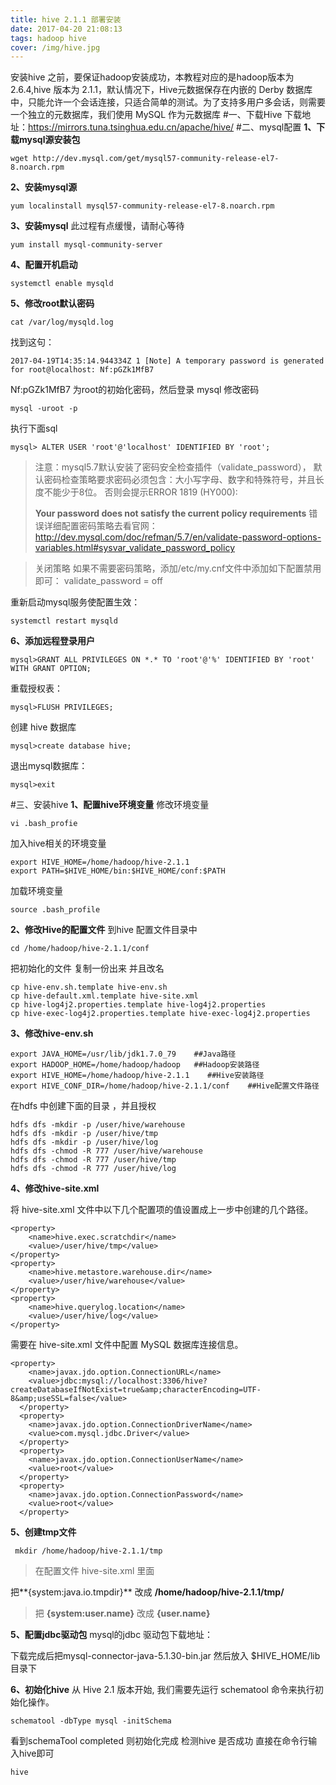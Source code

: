 ```yaml
---
title: hive 2.1.1 部署安装
date: 2017-04-20 21:08:13
tags: hadoop hive
cover: /img/hive.jpg
---
```


安装hive 之前，要保证hadoop安装成功，本教程对应的是hadoop版本为2.6.4,hive 版本为 2.1.1，默认情况下，Hive元数据保存在内嵌的 Derby 数据库中，只能允许一个会话连接，只适合简单的测试。为了支持多用户多会话，则需要一个独立的元数据库，我们使用 MySQL 作为元数据库
#一、下载Hive
下载地址：https://mirrors.tuna.tsinghua.edu.cn/apache/hive/
#二、mysql配置
**1、下载mysql源安装包**
```
wget http://dev.mysql.com/get/mysql57-community-release-el7-8.noarch.rpm
```
**2、安装mysql源**
```
yum localinstall mysql57-community-release-el7-8.noarch.rpm
```
**3、安装mysql**
此过程有点缓慢，请耐心等待
```
yum install mysql-community-server
```
**4、配置开机启动**

```
systemctl enable mysqld
```
**5、修改root默认密码**

```
cat /var/log/mysqld.log
```
找到这句：

```
2017-04-19T14:35:14.944334Z 1 [Note] A temporary password is generated for root@localhost: Nf:pGZk1MfB7
```
Nf:pGZk1MfB7 为root的初始化密码，然后登录 mysql 修改密码

```
mysql -uroot -p

```
执行下面sql

```
mysql> ALTER USER 'root'@'localhost' IDENTIFIED BY 'root'; 
```

> 注意：mysql5.7默认安装了密码安全检查插件（validate_password），
> 默认密码检查策略要求密码必须包含：大小写字母、数字和特殊符号，并且长度不能少于8位。 否则会提示ERROR 1819 (HY000):
> 
> **Your password does not satisfy the current policy requirements**
> 错误详细配置密码策略去看官网：
> http://dev.mysql.com/doc/refman/5.7/en/validate-password-options-variables.html#sysvar_validate_password_policy

>关闭策略
>如果不需要密码策略，添加/etc/my.cnf文件中添加如下配置禁用即可：
validate_password = off

重新启动mysql服务使配置生效：

```
systemctl restart mysqld
```

**6、添加远程登录用户**

```
mysql>GRANT ALL PRIVILEGES ON *.* TO 'root'@'%' IDENTIFIED BY 'root' WITH GRANT OPTION;
```

重载授权表：

```
mysql>FLUSH PRIVILEGES;
```

创建 hive 数据库

```
mysql>create database hive;
```


退出mysql数据库：

```
mysql>exit
```

#三、安装hive
**1、配置hive环境变量**
修改环境变量
```
vi .bash_profie
```
加入hive相关的环境变量
```
export HIVE_HOME=/home/hadoop/hive-2.1.1
export PATH=$HIVE_HOME/bin:$HIVE_HOME/conf:$PATH
```
加载环境变量
```
source .bash_profile 
```

**2、修改Hive的配置文件**
到hive 配置文件目录中
```
cd /home/hadoop/hive-2.1.1/conf
```
把初始化的文件 复制一份出来 并且改名

```
cp hive-env.sh.template hive-env.sh
cp hive-default.xml.template hive-site.xml
cp hive-log4j2.properties.template hive-log4j2.properties
cp hive-exec-log4j2.properties.template hive-exec-log4j2.properties
```

**3、修改hive-env.sh**

```
export JAVA_HOME=/usr/lib/jdk1.7.0_79    ##Java路径
export HADOOP_HOME=/home/hadoop/hadoop   ##Hadoop安装路径
export HIVE_HOME=/home/hadoop/hive-2.1.1    ##Hive安装路径
export HIVE_CONF_DIR=/home/hadoop/hive-2.1.1/conf    ##Hive配置文件路径
```

在hdfs 中创建下面的目录 ，并且授权

```
hdfs dfs -mkdir -p /user/hive/warehouse
hdfs dfs -mkdir -p /user/hive/tmp
hdfs dfs -mkdir -p /user/hive/log
hdfs dfs -chmod -R 777 /user/hive/warehouse
hdfs dfs -chmod -R 777 /user/hive/tmp
hdfs dfs -chmod -R 777 /user/hive/log
```

**4、修改hive-site.xml**

将 hive-site.xml 文件中以下几个配置项的值设置成上一步中创建的几个路径。

```
<property>
    <name>hive.exec.scratchdir</name>
    <value>/user/hive/tmp</value>
</property>
<property>
    <name>hive.metastore.warehouse.dir</name>
    <value>/user/hive/warehouse</value>
</property>
<property>
    <name>hive.querylog.location</name>
    <value>/user/hive/log</value>
</property>
```
需要在 hive-site.xml 文件中配置 MySQL 数据库连接信息。

```
<property>
    <name>javax.jdo.option.ConnectionURL</name>
    <value>jdbc:mysql://localhost:3306/hive?createDatabaseIfNotExist=true&amp;characterEncoding=UTF-8&amp;useSSL=false</value>
  </property>
  <property>
    <name>javax.jdo.option.ConnectionDriverName</name>
    <value>com.mysql.jdbc.Driver</value>
  </property>
  <property>
    <name>javax.jdo.option.ConnectionUserName</name>
    <value>root</value>
  </property>
  <property>
    <name>javax.jdo.option.ConnectionPassword</name>
    <value>root</value>
  </property>
```

**5、创建tmp文件**

```
 mkdir /home/hadoop/hive-2.1.1/tmp
```


> 在配置文件 hive-site.xml 里面
> 
把**{system:java.io.tmpdir}** 改成  **/home/hadoop/hive-2.1.1/tmp/**

> 把 **{system:user.name}**   改成 **{user.name}**


**5、配置jdbc驱动包**
mysql的jdbc 驱动包下载地址：

下载完成后把mysql-connector-java-5.1.30-bin.jar 然后放入 $HIVE_HOME/lib 目录下

**6、初始化hive**
从 Hive 2.1 版本开始, 我们需要先运行 schematool 命令来执行初始化操作。

```
schematool -dbType mysql -initSchema
```

看到schemaTool completed 则初始化完成
 检测hive 是否成功 直接在命令行输入hive即可
```
hive
```
